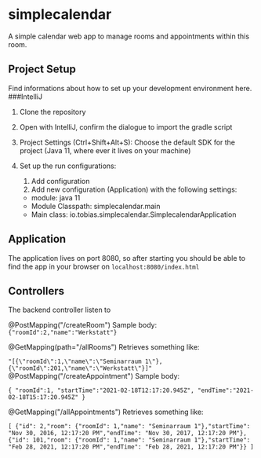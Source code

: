 # simplecalendar
A simple calendar web app to manage rooms and appointments within this room.


## Project Setup
Find informations about how to set up your development environment here.
###IntelliJ
1. Clone the repository
2. Open with IntelliJ, confirm the dialogue to import the gradle script
3. Project Settings (Ctrl+Shift+Alt+S): Choose the default SDK for the project (Java 11, where ever it lives on your machine)

4. Set up the run configurations:
    1. Add configuration
    2. Add new configuration (Application) with the following settings:
      - module: java 11
      - Module Classpath: simplecalendar.main
      - Main class: io.tobias.simplecalendar.SimplecalendarApplication


## Application
The application lives on port 8080, so after starting you should be able to find the app in your browser on `localhost:8080/index.html`


## Controllers
The backend controller listen to 

@PostMapping("/createRoom")
Sample body:
`{"roomId":2,"name":"Werkstatt"}`

@GetMapping(path="/allRooms")
Retrieves something like:

`"[{\"roomId\":1,\"name\":\"Seminarraum 1\"},{\"roomId\":201,\"name\":\"Werkstatt\"}]"`
@PostMapping("/createAppointment")
Sample body:

`{
"roomId":1,
"startTime":"2021-02-18T12:17:20.945Z",
"endTime":"2021-02-18T15:17:20.945Z"
}`


@GetMapping("/allAppointments")
Retrieves something like:

`[
{"id": 2,"room": {"roomId": 1,"name": "Seminarraum 1"},"startTime": "Nov 30, 2016, 12:17:20 PM","endTime": "Nov 30, 2017, 12:17:20 PM"},
{"id": 101,"room": {"roomId": 1,"name": "Seminarraum 1"},"startTime": "Feb 28, 2021, 12:17:20 PM","endTime": "Feb 28, 2021, 12:17:20 PM"}}
]`

